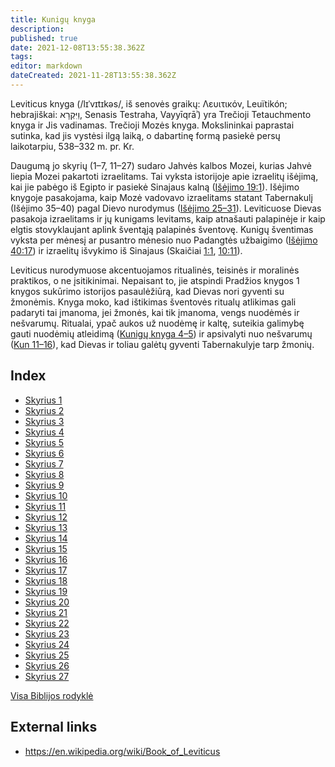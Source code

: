 ```yaml
---
title: Kunigų knyga
description: 
published: true
date: 2021-12-08T13:55:38.362Z
tags: 
editor: markdown
dateCreated: 2021-11-28T13:55:38.362Z
---
```


Leviticus knyga (/lɪˈvɪtɪkəs/, iš senovės graikų: Λευιτικόν, Leuïtikón; hebrajiškai: וַיִּקְרָא, Senasis Testraha, Vayyīqrāʾ) yra Trečioji Tetauchmento knyga ir Jis vadinamas. Trečioji Mozės knyga. Mokslininkai paprastai sutinka, kad jis vystėsi ilgą laiką, o dabartinę formą pasiekė persų laikotarpiu, 538–332 m. pr. Kr.

Daugumą jo skyrių (1–7, 11–27) sudaro Jahvės kalbos Mozei, kurias Jahvė liepia Mozei pakartoti izraelitams. Tai vyksta istorijoje apie izraelitų išėjimą, kai jie pabėgo iš Egipto ir pasiekė Sinajaus kalną ([Išėjimo 19:1](/lt/Bible/Exodus/19#v1)). Išėjimo knygoje pasakojama, kaip Mozė vadovavo izraelitams statant Tabernakulį (Išėjimo 35–40) pagal Dievo nurodymus ([Išėjimo 25–31](/lt/Bible/Exodus/25)). Leviticuose Dievas pasakoja izraelitams ir jų kunigams levitams, kaip atnašauti palapinėje ir kaip elgtis stovyklaujant aplink šventąją palapinės šventovę. Kunigų šventimas vyksta per mėnesį ar pusantro mėnesio nuo Padangtės užbaigimo ([Išėjimo 40:17](/lt/Bible/Exodus/40#v17)) ir izraelitų išvykimo iš Sinajaus (Skaičiai [1:1](/lt/Bible/Numbers/1#v1), [10:11](/lt/Bible/Numbers/10#v11)).

Leviticus nurodymuose akcentuojamos ritualinės, teisinės ir moralinės praktikos, o ne įsitikinimai. Nepaisant to, jie atspindi Pradžios knygos 1 knygos sukūrimo istorijos pasaulėžiūrą, kad Dievas nori gyventi su žmonėmis. Knyga moko, kad ištikimas šventovės ritualų atlikimas gali padaryti tai įmanoma, jei žmonės, kai tik įmanoma, vengs nuodėmės ir nešvarumų. Ritualai, ypač aukos už nuodėmę ir kaltę, suteikia galimybę gauti nuodėmių atleidimą ([Kunigų knyga 4–5](/lt/Bible/Leviticus/4)) ir apsivalyti nuo nešvarumų ([Kun 11–16](/lt/Bible/Leviticus/11)), kad Dievas ir toliau galėtų gyventi Tabernakulyje tarp žmonių.


## Index

- [Skyrius 1](/lt/Bible/Leviticus/1)
- [Skyrius 2](/lt/Bible/Leviticus/2)
- [Skyrius 3](/lt/Bible/Leviticus/3)
- [Skyrius 4](/lt/Bible/Leviticus/4)
- [Skyrius 5](/lt/Bible/Leviticus/5)
- [Skyrius 6](/lt/Bible/Leviticus/6)
- [Skyrius 7](/lt/Bible/Leviticus/7)
- [Skyrius 8](/lt/Bible/Leviticus/8)
- [Skyrius 9](/lt/Bible/Leviticus/9)
- [Skyrius 10](/lt/Bible/Leviticus/10)
- [Skyrius 11](/lt/Bible/Leviticus/11)
- [Skyrius 12](/lt/Bible/Leviticus/12)
- [Skyrius 13](/lt/Bible/Leviticus/13)
- [Skyrius 14](/lt/Bible/Leviticus/14)
- [Skyrius 15](/lt/Bible/Leviticus/15)
- [Skyrius 16](/lt/Bible/Leviticus/16)
- [Skyrius 17](/lt/Bible/Leviticus/17)
- [Skyrius 18](/lt/Bible/Leviticus/18)
- [Skyrius 19](/lt/Bible/Leviticus/19)
- [Skyrius 20](/lt/Bible/Leviticus/20)
- [Skyrius 21](/lt/Bible/Leviticus/21)
- [Skyrius 22](/lt/Bible/Leviticus/22)
- [Skyrius 23](/lt/Bible/Leviticus/23)
- [Skyrius 24](/lt/Bible/Leviticus/24)
- [Skyrius 25](/lt/Bible/Leviticus/25)
- [Skyrius 26](/lt/Bible/Leviticus/26)
- [Skyrius 27](/lt/Bible/Leviticus/27)

[Visa Biblijos rodyklė](/lt/index/bible)


## External links

- https://en.wikipedia.org/wiki/Book_of_Leviticus